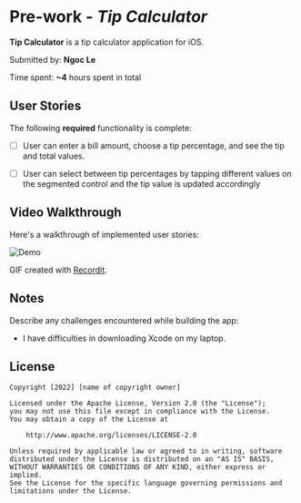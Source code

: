 # Pre-work - *Tip Calculator*

**Tip Calculator** is a tip calculator application for iOS.

Submitted by: **Ngoc Le**

Time spent: **~4** hours spent in total

## User Stories

The following **required** functionality is complete:

* [ ] User can enter a bill amount, choose a tip percentage, and see the tip and total values.
* [ ] User can select between tip percentages by tapping different values on the segmented control and the tip value is updated accordingly


## Video Walkthrough

Here's a walkthrough of implemented user stories:

<img src='http://g.recordit.co/vuNJ1Ox2vi.gif' title='Demo' width='' alt='Demo' />

GIF created with [Recordit](https://recordit.co/).

## Notes

Describe any challenges encountered while building the app:
* I have difficulties in downloading Xcode on my laptop.

## License

    Copyright [2022] [name of copyright owner]

    Licensed under the Apache License, Version 2.0 (the "License");
    you may not use this file except in compliance with the License.
    You may obtain a copy of the License at

        http://www.apache.org/licenses/LICENSE-2.0

    Unless required by applicable law or agreed to in writing, software
    distributed under the License is distributed on an "AS IS" BASIS,
    WITHOUT WARRANTIES OR CONDITIONS OF ANY KIND, either express or implied.
    See the License for the specific language governing permissions and
    limitations under the License.
